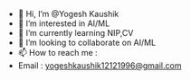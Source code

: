 - 👋 Hi, I’m @Yogesh Kaushik
- 👀 I’m interested in AI/ML
- 🌱 I’m currently learning NIP,CV
- 💞️ I’m looking to collaborate on AI/ML
- 📫 How to reach me :
- Email : yogeshkaushik12121996@gmail.com

<!---
Yogesh470/Yogesh470 is a ✨ special ✨ repository because its `README.md` (this file) appears on your GitHub profile.
You can click the Preview link to take a look at your changes.
--->
